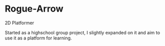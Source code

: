 # Rogue-Arrow
2D Platformer

Started as a highschool group project, I slightly expanded on it and aim to use it as a platform for learning.
